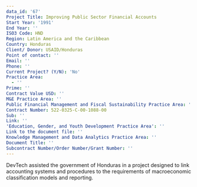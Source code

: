 ```yaml
---
data_id: '67'
Project Title: Improving Public Sector Financial Accounts
Start Year: '1991'
End Year: ''
ISO3 Code: HND
Region: Latin America and the Caribbean
Country: Honduras
Client/ Donor: USAID/Honduras
Point of contact: ''
Email: ''
Phone: ''
Current Project? (Y/N): 'No'
Practice Area:
  - ''
Prime: ''
Contract Value USD: ''
M&E Practice Area: ''
Public Financial Management and Fiscal Sustainability Practice Area: ''
Contract Number: 522-0325-C-00-1088-00
Sub: ''
Link: ''
'Education, Gender, and Youth Development Practice Area': ''
Link to the document file: ''
Knowledge Management and Data Analytics Practice Area: ''
Document Title: ''
Subcontract Number/Order Number/Grant Number: ''
---
```

DevTech assisted the government of Honduras in a project designed to link accounting systems and procedures to the requirements of macroeconomic classification models and reporting.